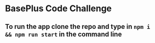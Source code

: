 # BasePlus Code Challenge

## To run the app clone the repo and type in `npm i && npm run start` in the command line